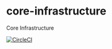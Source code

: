 # core-infrastructure
Core Infrastructure


[![CircleCI](https://circleci.com/gh/mit945/go-lang.svg?style=shield)](https://circleci.com/gh/mit945/go-lang)
